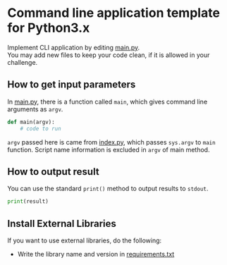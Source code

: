 # Command line application template for Python3.x

Implement CLI application by editing [main.py](app/main.py).  
You may add new files to keep your code clean, if it is allowed in your challenge.

## How to get input parameters

In [main.py](app/main.py), there is a function called `main`, which gives command line arguments as `argv`.

``` python
def main(argv):
    # code to run
```

`argv` passed here is came from [index.py](index.py), which passes `sys.argv` to `main` function. Script name information is excluded in `argv` of main method.


## How to output result
You can use the standard `print()` method to output results to `stdout`.

``` python
print(result)
```

## Install External Libraries
If you want to use external libraries, do the following:

- Write the library name and version in [requirements.txt](requirements.txt)

